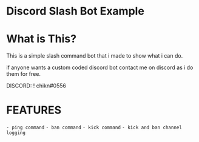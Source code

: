 # Discord Slash Bot Example

# What is This?
This is a simple slash command bot that i made to show what i can do.

if anyone wants a custom coded discord bot contact me on discord as i do them for free.

DISCORD: ! chikn#0556

# FEATURES
`- ping command`
`- ban command`
`- kick command`
`- kick and ban channel logging`


